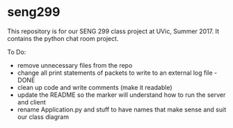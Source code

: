 # seng299
This repository is for our SENG 299 class project at UVic, Summer 2017. It contains the python chat room project.

To Do:
- remove unnecessary files from the repo
- change all print statements of packets to write to an external log file - DONE
- clean up code and write comments (make it readable)
- update the README so the marker will understand how to run the server and client
- rename Application.py and stuff to have names that make sense and suit our class diagram
